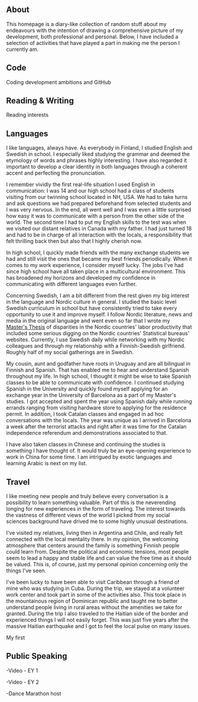 ## About

This homepage is a diary-like collection of random stuff about my endeavours with the intention of drawing a comprehensive picture of my development, both professional and personal. Below, I have included a selection of activities that have played a part in making me the person I currently am. 

## Code

Coding development ambitions and GitHub

## Reading & Writing

Reading interests

## Languages

I like languages, always have. As everybody in Finland, I studied English and Swedish in school. I especially liked studying the grammar and deemed the etymology of words and phrases highly interesting. I have also regarded it important to develop a clear identity in both languages through a coherent accent and perfecting the pronunciation.

I remember vividly the first real-life situation I used English in communication: I was 14 and our high school had a class of students visiting from our twinning school located in NH, USA. We had to take turns and ask questions we had prepared beforehand from selected students and I was very nervous. In the end, all went well and I was even a little surprised how easy it was to communicate with a person from the other side of the world. The second time I had to put my English skills to the test was when we visited our distant relatives in Canada with my father. I had just turned 18 and had to be in charge of all interaction with the locals, a responsibility that felt thrilling back then but also that I highly cherish now. 

In high school, I quickly made friends with the many exchange students we had and still visit the ones that became my best friends periodically. When it comes to my work experience, I consider myself lucky. The jobs I've had since high school have all taken place in a multicultural environment. This has broadened my horizons and developed my confidence in communicating with different languages even further.

Concerning Swedish, I am a bit different from the rest given my big interest in the language and Nordic culture in general. I studied the basic level Swedish curriculum in school but have consistently tried to take every opportunity to use it and improve myself. I follow Nordic literature, news and media in the original language and went even so far that I wrote my [Master's Thesis](https://jarvijaakko.github.io/#reading--writing) of disparities in the Nordic countries' labor productivity that included some serious digging on the Nordic countries' Statistical bureaus' websites. Currently, I use Swedish daily while networking with my Nordic colleagues and through my relationship with a Finnish-Swedish girlfriend. Roughly half of my social gatherings are in Swedish.

My cousin, aunt and godfather have roots in Uruguay and are all bilingual in Finnish and Spanish. That has enabled me to hear and understand Spanish throughout my life. In high school, I thought it might be wise to take Spanish classes to be able to communicate with confidence. I continued studying Spanish in the University and quickly found myself applying for an exchange year in the University of Barcelona as a part of my Master's studies. I got accepted and spent the year using Spanish daily while running errands ranging from visiting hardware store to applying for the residence permit. In addition, I took Catalan classes and engaged in ad hoc conversations with the locals. The year was unique as I arrived in Barcelona a week after the terrorist attacks and right after it was time for the Catalan independence referendum and demonstrations associated to that.

I have also taken classes in Chinese and continuing the studies is something I have thought of. It would truly be an eye-opening experience to work in China for some time. I am intrigued by exotic languages and learning Arabic is next on my list.

## Travel

I like meeting new people and truly believe every conversation is a possibility to learn something valuable. Part of this is the neverending longing for new experiences in the form of traveling. The interest towards the vastness of different views of the world I picked from my social sciences background have drived me to some highly unusual destinations.

I've visited my relatives, living then in Argentina and Chile, and really felt connected with the local mentality there. In my opinion, the welcoming atmosphere that centers around the family is something Finnish people could learn from. Despite the political and economic tensions, most people seem to lead a happy and stable life and can value the free time as it should be valued. This is, of course, just my personal opinion concerning only the things I've seen. 

I've been lucky to have been able to visit Caribbean through a friend of mine who was studying in Cuba. During the trip, we stayed at a volunteer work center and took part in some of the activities also. This took place in the mountainous region of Dominican republic and taught me to better understand people living in rural areas without the amenities we take for granted. During the trip I also traveled to the Haitian side of the border and experienced things I will not easily forget. This was just five years after the massive Haitian earthquake and I got to feel the local pulse on many issues. 



My first 

## Public Speaking

-Video - EY 1

-Video - EY 2

-Dance Marathon host

